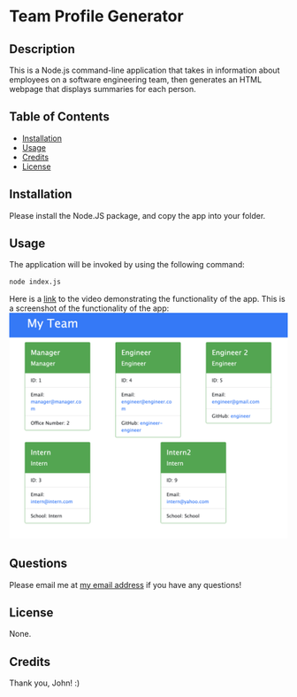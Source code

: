 # Team Profile Generator

## Description

This is a Node.js command-line application that takes in information about employees on a software engineering team, then generates an HTML webpage that displays summaries for each person.

## Table of Contents

- [Installation](#installation)
- [Usage](#usage)
- [Credits](#credits)
- [License](#license)
## Installation
Please install the Node.JS package, and copy the app into your folder.
## Usage
The application will be invoked by using the following command:

```bash
node index.js
```
Here is a [link](https://drive.google.com/file/d/1DliJFp3OKPsjxrIblFZQjJywJtcdo3qu/view?usp=sharing) to the video demonstrating the functionality of the app. This is a screenshot of the functionality of the app: ![screenshot](screenshot.png)
## Questions
Please email me at [my email address](ucsd.camp.21@ucsd.edu) if you have any questions!
## License
None.
## Credits
Thank you, John! :)